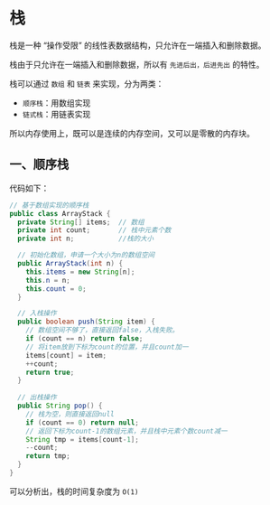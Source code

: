 # 栈

栈是一种 “操作受限” 的线性表数据结构，只允许在一端插入和删除数据。

栈由于只允许在一端插入和删除数据，所以有 `先进后出，后进先出` 的特性。

栈可以通过 `数组` 和 `链表` 来实现，分为两类：

* `顺序栈`：用数组实现
* `链式栈`：用链表实现

所以内存使用上，既可以是连续的内存空间，又可以是零散的内存块。

## 一、顺序栈

代码如下：

```java
// 基于数组实现的顺序栈
public class ArrayStack {
  private String[] items;  // 数组
  private int count;       // 栈中元素个数
  private int n;           //栈的大小

  // 初始化数组，申请一个大小为n的数组空间
  public ArrayStack(int n) {
    this.items = new String[n];
    this.n = n;
    this.count = 0;
  }

  // 入栈操作
  public boolean push(String item) {
    // 数组空间不够了，直接返回false，入栈失败。
    if (count == n) return false;
    // 将item放到下标为count的位置，并且count加一
    items[count] = item;
    ++count;
    return true;
  }
  
  // 出栈操作
  public String pop() {
    // 栈为空，则直接返回null
    if (count == 0) return null;
    // 返回下标为count-1的数组元素，并且栈中元素个数count减一
    String tmp = items[count-1];
    --count;
    return tmp;
  }
}
```

可以分析出，栈的时间复杂度为 `O(1)`